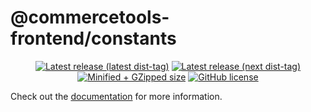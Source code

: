 # @commercetools-frontend/constants

<p align="center">
  <a href="https://www.npmjs.com/package/@commercetools-frontend/constants"><img src="https://badgen.net/npm/v/@commercetools-frontend/constants" alt="Latest release (latest dist-tag)" /></a> <a href="https://www.npmjs.com/package/@commercetools-frontend/constants"><img src="https://badgen.net/npm/v/@commercetools-frontend/constants/next" alt="Latest release (next dist-tag)" /></a> <a href="https://bundlephobia.com/result?p=@commercetools-frontend/constants"><img src="https://badgen.net/bundlephobia/minzip/@commercetools-frontend/constants" alt="Minified + GZipped size" /></a> <a href="https://github.com/commercetools/merchant-center-application-kit/blob/main/LICENSE"><img src="https://badgen.net/github/license/commercetools/merchant-center-application-kit" alt="GitHub license" /></a>
</p>

Check out the [documentation](https://docs.commercetools.com/custom-applications/api-reference/commercetools-frontend-constants) for more information.
